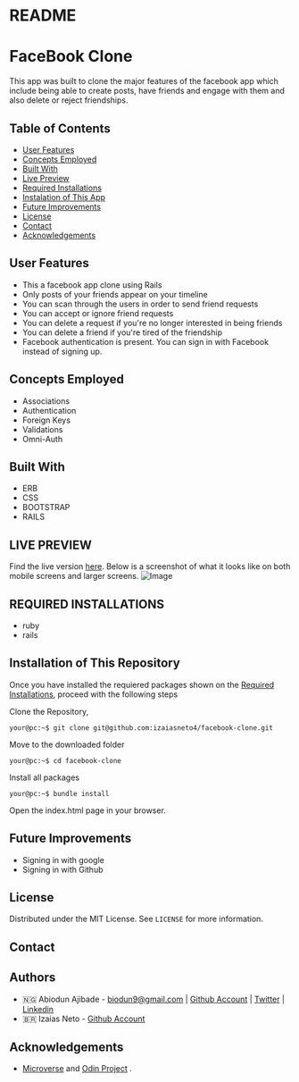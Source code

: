 # README
# FaceBook Clone
This app was built to clone the major features of the facebook app which include being able to create posts, have friends and engage with them and also delete or reject friendships.

## Table of Contents

* [User Features](#user-features)
* [Concepts Employed](#concepts-employed)
* [Built With](#built-with)
* [Live Preview](#live-preview)
* [Required Installations](#required-installations)
* [Instalation of This App](#instalation)
* [Future Improvements](#future-improvements)
* [License](#license)
* [Contact](#contact)
* [Acknowledgements](#acknowledgements)


<!-- User features -->
## User Features
* This a facebook app clone using Rails
* Only posts of your friends appear on your timeline
* You can scan through the users in order to send friend requests
* You can accept or ignore friend requests
* You can delete a request if you're no longer interested in being friends
* You can delete a friend if you're tired of the friendship
* Facebook authentication is present. You can sign in with Facebook instead of signing up.

<!-- concepts employed -->
## Concepts Employed
* Associations
* Authentication
* Foreign Keys
* Validations
* Omni-Auth

<!-- BUILT WITH -->
## Built With
* ERB
* CSS
* BOOTSTRAP
* RAILS

<!-- LIVE PREVIEW -->
## LIVE PREVIEW
Find the live version [here](https://radiant-basin-10397.herokuapp.com).
Below is a screenshot of what it looks like on both mobile screens and larger screens.
![Image](/src/proof.png)

<!-- REQUIRED INSTALLATION -->
## REQUIRED INSTALLATIONS
* ruby
* rails

<!-- INSTALLATION -->
## Installation of This Repository

Once you have installed the requiered packages shown on the [Required Installations](#required-installations), proceed with the following steps

Clone the Repository,

```Shell
your@pc:~$ git clone git@github.com:izaiasneto4/facebook-clone.git
```

Move to the downloaded folder

```Shell
your@pc:~$ cd facebook-clone
```

Install all packages

```Shell
your@pc:~$ bundle install
```

Open the index.html page in your browser.

<!-- FUTURE IMPROVEMENTS -->
## Future Improvements
* Signing in with google
* Signing in with Github

## License

Distributed under the MIT License. See `LICENSE` for more information.

<!-- CONTACT -->
## Contact
## Authors
* 🇳🇬  Abiodun Ajibade - biodun9@gmail.com | [Github Account](https://github.com/Tripple-A) | [Twitter](https://twitter.com/AbiodunAjibade3) | [Linkedin](https://linkedin.com/in/abiodun-ajibade)
* 🇧🇷 Izaias Neto - [Github Account](https://www.github.com/izaiasneto4)

<!-- ACKNOWLEDGEMENTS -->
## Acknowledgements

* <a href="https://www.microverse.org/"> Microverse</a>  and <a href="https://www.theodinproject.com/"> Odin Project</a> .


